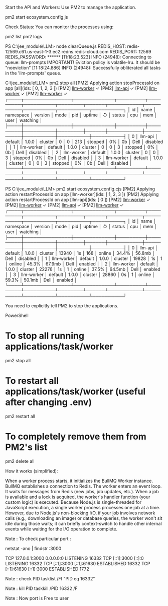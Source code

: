 Start the API and Workers: Use PM2 to manage the application.


pm2 start ecosystem.config.js


Check Status: You can monitor the processes using:


pm2 list
pm2 logs



PS C:\jee_module\LLM> node clearQueue.js
REDIS_HOST: redis-12569.c61.us-east-1-3.ec2.redns.redis-cloud.com
REDIS_PORT: 12569
REDIS_PASSWORD: ******
[11:18:23.523] INFO (24948): Connecting to queue: llm-prompts
IMPORTANT! Eviction policy is volatile-lru. It should be "noeviction"
[11:18:24.886] INFO (24948): Successfully obliterated all tasks in the 'llm-prompts' queue.



C:\jee_module\LLM> pm2 stop all
[PM2] Applying action stopProcessId on app [all](ids: [ 0, 1, 2, 3 ])
[PM2] [llm-worker](1) ✓
[PM2] [llm-api](0) ✓
[PM2] [llm-worker](2) ✓
[PM2] [llm-worker](3) ✓
┌────┬───────────────┬─────────────┬─────────┬─────────┬──────────┬────────┬──────┬───────────┬──────────┬──────────┬──────────┬──────────┐
│ id │ name          │ namespace   │ version │ mode    │ pid      │ uptime │ ↺    │ status    │ cpu      │ mem      │ user     │ watching │
├────┼───────────────┼─────────────┼─────────┼─────────┼──────────┼────────┼──────┼───────────┼──────────┼──────────┼──────────┼──────────┤
│ 0  │ llm-api       │ default     │ 1.0.0   │ cluster │ 0        │ 0      │ 213  │ stopped   │ 0%       │ 0b       │ Dell     │ disabled │
│ 1  │ llm-worker    │ default     │ 1.0.0   │ cluster │ 0        │ 0      │ 3    │ stopped   │ 0%       │ 0b       │ Dell     │ disabled │
│ 2  │ llm-worker    │ default     │ 1.0.0   │ cluster │ 0        │ 0      │ 3    │ stopped   │ 0%       │ 0b       │ Dell     │ disabled │
│ 3  │ llm-worker    │ default     │ 1.0.0   │ cluster │ 0        │ 0      │ 3    │ stopped   │ 0%       │ 0b       │ Dell     │ disabled │
└────┴───────────────┴─────────────┴─────────┴─────────┴──────────┴────────┴──────┴───────────┴──────────┴──────────┴──────────┴──────────┘




PS C:\jee_module\LLM> pm2 start ecosystem.config.cjs
[PM2] Applying action restartProcessId on app [llm-worker](ids: [ 1, 2, 3 ])
[PM2] Applying action restartProcessId on app [llm-api](ids: [ 0 ])
[PM2] [llm-worker](1) ✓
[PM2] [llm-worker](2) ✓
[PM2] [llm-api](0) ✓
[PM2] [llm-worker](3) ✓
┌────┬───────────────┬─────────────┬─────────┬─────────┬──────────┬────────┬──────┬───────────┬──────────┬──────────┬──────────┬──────────┐
│ id │ name          │ namespace   │ version │ mode    │ pid      │ uptime │ ↺    │ status    │ cpu      │ mem      │ user     │ watching │
├────┼───────────────┼─────────────┼─────────┼─────────┼──────────┼────────┼──────┼───────────┼──────────┼──────────┼──────────┼──────────┤
│ 0  │ llm-api       │ default     │ 1.0.0   │ cluster │ 13940    │ 1s     │ 168  │ online    │ 34.4%    │ 56.8mb   │ Dell     │ disabled │
│ 1  │ llm-worker    │ default     │ 1.0.0   │ cluster │ 19828    │ 1s     │ 1    │ online    │ 45.3%    │ 67.9mb   │ Dell     │ enabled  │
│ 2  │ llm-worker    │ default     │ 1.0.0   │ cluster │ 22276    │ 1s     │ 1    │ online    │ 37.5%    │ 64.5mb   │ Dell     │ enabled  │
│ 3  │ llm-worker    │ default     │ 1.0.0   │ cluster │ 28860    │ 0s     │ 1    │ online    │ 59.3%    │ 50.1mb   │ Dell     │ enabled  │
└────┴───────────────┴─────────────┴─────────┴─────────┴──────────┴────────┴──────┴───────────┴──────────┴──────────┴──────────┴──────────┘




You need to explicitly tell PM2 to stop the applications.

PowerShell

# To stop all running applications/task/worker
pm2 stop all

# To restart all applications/task/worker (useful after changing .env)
pm2 restart all

# To completely remove them from PM2's list
pm2 delete all




How it works (simplified):

When a worker process starts, it initializes the BullMQ Worker instance.
BullMQ establishes a connection to Redis.
The worker enters an event loop. It waits for messages from Redis (new jobs, job updates, etc.).
When a job is available and a lock is acquired, the worker's handler function (your custom logic) is executed.
Because Node.js is single-threaded for JavaScript execution, a single worker process processes one job at a time. However, due to Node.js's non-blocking I/O, if your job involves network calls (e.g., downloading an image) or database queries, the worker won't sit idle during those waits; it can briefly context-switch to handle other internal events while waiting for the I/O operation to complete.




Note  : To check particular port  : 

netstat -ano | findstr :3000

TCP    127.0.0.1:3000         0.0.0.0:0              LISTENING       16332
TCP    [::1]:3000             [::]:0                 LISTENING       16332
TCP    [::1]:3000             [::1]:61630            ESTABLISHED     16332
TCP    [::1]:61630            [::1]:3000             ESTABLISHED     1772

Note : check PID
tasklist /FI "PID eq 16332"

Note : kill PID
taskkill /PID 16332 /F

Note : Now port is Free to user 

